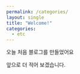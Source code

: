 ```yaml
---
permalink: /categories/
layout: single
title: "Welcome!"
categories:
  - etc
---
```


오늘 처음 블로그를 만들었어요

앞으로 더 적어 보겠습니다.
